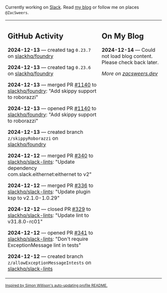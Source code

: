 Currently working on [Slack](https://slack.com/). Read [my blog](https://zacsweers.dev/) or follow me on places `@ZacSweers`.

<table><tr><td valign="top" width="60%">

## GitHub Activity
<!-- githubActivity starts -->
**2024-12-13** — created tag `0.23.7` on [slackhq/foundry](https://github.com/slackhq/foundry)

**2024-12-13** — created tag `0.23.6` on [slackhq/foundry](https://github.com/slackhq/foundry)

**2024-12-13** — merged PR [#1140](https://github.com/slackhq/foundry/pull/1140) to [slackhq/foundry](https://github.com/slackhq/foundry): "Add skippy support to roborazzi"

**2024-12-13** — opened PR [#1140](https://github.com/slackhq/foundry/pull/1140) to [slackhq/foundry](https://github.com/slackhq/foundry): "Add skippy support to roborazzi"

**2024-12-13** — created branch `z/skippyRoborazzi` on [slackhq/foundry](https://github.com/slackhq/foundry)

**2024-12-12** — merged PR [#340](https://github.com/slackhq/slack-lints/pull/340) to [slackhq/slack-lints](https://github.com/slackhq/slack-lints): "Update dependency com.slack.eithernet:eithernet to v2"

**2024-12-12** — merged PR [#336](https://github.com/slackhq/slack-lints/pull/336) to [slackhq/slack-lints](https://github.com/slackhq/slack-lints): "Update plugin ksp to v2.1.0-1.0.29"

**2024-12-12** — closed PR [#329](https://github.com/slackhq/slack-lints/pull/329) to [slackhq/slack-lints](https://github.com/slackhq/slack-lints): "Update lint to v31.8.0-rc01"

**2024-12-12** — opened PR [#341](https://github.com/slackhq/slack-lints/pull/341) to [slackhq/slack-lints](https://github.com/slackhq/slack-lints): "Don't require ExceptionMessage lint in tests"

**2024-12-12** — created branch `z/allowExceptionMessageIntests` on [slackhq/slack-lints](https://github.com/slackhq/slack-lints)
<!-- githubActivity ends -->
</td><td valign="top" width="40%">

## On My Blog
<!-- blog starts -->
**2024-12-14** — Could not load blog content. Please check back later.
<!-- blog ends -->
_More on [zacsweers.dev](https://zacsweers.dev/)_
</td></tr></table>

<sub><a href="https://simonwillison.net/2020/Jul/10/self-updating-profile-readme/">Inspired by Simon Willison's auto-updating profile README.</a></sub>